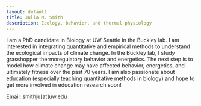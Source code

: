 ```yaml
---
layout: default
title: Julia M. Smith
description: Ecology, behavior, and thermal physiology
---
```


I am a PhD candidate in Biology at UW Seattle in the Buckley lab. I am interested in integrating quantitative and empirical methods to understand the ecological impacts of climate change. In the Buckley lab, I study grasshopper thermoregulatory behavior and energetics. The next step is to model how climate change may have affected behavior, energetics, and ultimately fitness over the past 70 years. I am also passionate about education (especially teaching quantitative methods in biology) and hope to get more involved in education research soon!

Email: smithju\[at\]uw.edu
